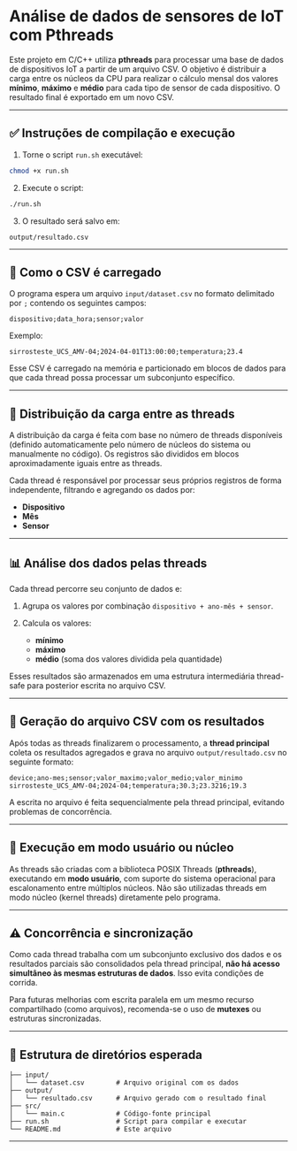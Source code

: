 # Análise de dados de sensores de IoT com Pthreads

Este projeto em C/C++ utiliza **pthreads** para processar uma base de dados de dispositivos IoT a partir de um arquivo CSV. O objetivo é distribuir a carga entre os núcleos da CPU para realizar o cálculo mensal dos valores **mínimo**, **máximo** e **médio** para cada tipo de sensor de cada dispositivo. O resultado final é exportado em um novo CSV.

---

## ✅ Instruções de compilação e execução

1. Torne o script `run.sh` executável:

```bash
chmod +x run.sh
```

2. Execute o script:

```bash
./run.sh
```

3. O resultado será salvo em:

```
output/resultado.csv
```

---

## 📅 Como o CSV é carregado

O programa espera um arquivo `input/dataset.csv` no formato delimitado por `;` contendo os seguintes campos:

```
dispositivo;data_hora;sensor;valor
```

Exemplo:

```
sirrosteste_UCS_AMV-04;2024-04-01T13:00:00;temperatura;23.4
```

Esse CSV é carregado na memória e particionado em blocos de dados para que cada thread possa processar um subconjunto específico.

---

## 🧵 Distribuição da carga entre as threads

A distribuição da carga é feita com base no número de threads disponíveis (definido automaticamente pelo número de núcleos do sistema ou manualmente no código). Os registros são divididos em blocos aproximadamente iguais entre as threads.

Cada thread é responsável por processar seus próprios registros de forma independente, filtrando e agregando os dados por:

* **Dispositivo**
* **Mês**
* **Sensor**

---

## 📊 Análise dos dados pelas threads

Cada thread percorre seu conjunto de dados e:

1. Agrupa os valores por combinação `dispositivo + ano-mês + sensor`.
2. Calcula os valores:

   * **mínimo**
   * **máximo**
   * **médio** (soma dos valores dividida pela quantidade)

Esses resultados são armazenados em uma estrutura intermediária thread-safe para posterior escrita no arquivo CSV.

---

## 📁 Geração do arquivo CSV com os resultados

Após todas as threads finalizarem o processamento, a **thread principal** coleta os resultados agregados e grava no arquivo `output/resultado.csv` no seguinte formato:

```
device;ano-mes;sensor;valor_maximo;valor_medio;valor_minimo
sirrosteste_UCS_AMV-04;2024-04;temperatura;30.3;23.3216;19.3
```

A escrita no arquivo é feita sequencialmente pela thread principal, evitando problemas de concorrência.

---

## 🧠 Execução em modo usuário ou núcleo

As threads são criadas com a biblioteca POSIX Threads (**pthreads**), executando em **modo usuário**, com suporte do sistema operacional para escalonamento entre múltiplos núcleos. Não são utilizadas threads em modo núcleo (kernel threads) diretamente pelo programa.

---

## ⚠️ Concorrência e sincronização

Como cada thread trabalha com um subconjunto exclusivo dos dados e os resultados parciais são consolidados pela thread principal, **não há acesso simultâneo às mesmas estruturas de dados**. Isso evita condições de corrida.

Para futuras melhorias com escrita paralela em um mesmo recurso compartilhado (como arquivos), recomenda-se o uso de **mutexes** ou estruturas sincronizadas.

---

## 📂 Estrutura de diretórios esperada

```
├── input/
│   └── dataset.csv        # Arquivo original com os dados
├── output/
│   └── resultado.csv      # Arquivo gerado com o resultado final
├── src/
│   └── main.c             # Código-fonte principal
├── run.sh                 # Script para compilar e executar
└── README.md              # Este arquivo
```

---
